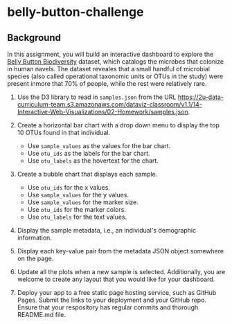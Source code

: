 # belly-button-challenge


## Background

In this assignment, you will build an interactive dashboard to explore the [Belly Button Biodiversity](http://robdunnlab.com/projects/belly-button-biodiversity/) dataset, which catalogs the microbes that colonize in human navels. 
The dataset reveales that a small handful of microbial species (also called operational taxonomic units or OTUs in the study) were present inmore that 70% of people, while the rest were relatively rare.

1. Use the D3 library to read in `samples.json` from the URL https://2u-data-curriculum-team.s3.amazonaws.com/dataviz-classroom/v1.1/14-Interactive-Web-Visualizations/02-Homework/samples.json. 

2. Create a horizontal bar chart with a drop down menu to display the top 10 OTUs found in that individual. 
   * Use `sample_values` as the values for the bar chart. 
   * Use `otu_ids` as the labels for the bar chart.
   * Use `otu_labels` as the hovertext for the chart.

3. Create a bubble chart that displays each sample.
   * Use `otu_ids` for the x values.
   * Use `sample_values` for the y values. 
   * Use `sample_values` for the marker size.
   * Use `otu_ids` for the marker colors. 
   * Use `otu_labels` for the text values. 


4. Display the sample metadata, i.e., an individual's demographic information. 

5. Display each key-value pair from the metadata JSON object somewhere on the page. 

6. Update all the plots when a new sample is selected. Additionally, you are welcome to create any layout that you would like for your dashboard. 

7. Deploy your app to a free static page hosting service, such as GitHub Pages. Submit the links to your deployment and your GitHub repo. Ensure that your respository has regular commits and thorough README.md file. 
